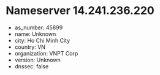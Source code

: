 # Nameserver 14.241.236.220

* as_number: 45899
* name: Unknown
* city: Ho Chi Minh City
* country: VN
* organization: VNPT Corp
* version: Unknown
* dnssec: false
